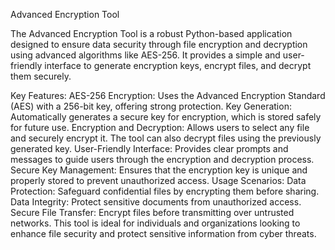 Advanced Encryption Tool

The Advanced Encryption Tool is a robust Python-based application designed to ensure data security through file encryption and decryption using advanced algorithms like AES-256. It provides a simple and user-friendly interface to generate encryption keys, encrypt files, and decrypt them securely.

Key Features:
AES-256 Encryption: Uses the Advanced Encryption Standard (AES) with a 256-bit key, offering strong protection.
Key Generation: Automatically generates a secure key for encryption, which is stored safely for future use.
Encryption and Decryption: Allows users to select any file and securely encrypt it. The tool can also decrypt files using the previously generated key.
User-Friendly Interface: Provides clear prompts and messages to guide users through the encryption and decryption process.
Secure Key Management: Ensures that the encryption key is unique and properly stored to prevent unauthorized access.
Usage Scenarios:
Data Protection: Safeguard confidential files by encrypting them before sharing.
Data Integrity: Protect sensitive documents from unauthorized access.
Secure File Transfer: Encrypt files before transmitting over untrusted networks.
This tool is ideal for individuals and organizations looking to enhance file security and protect sensitive information from cyber threats.
